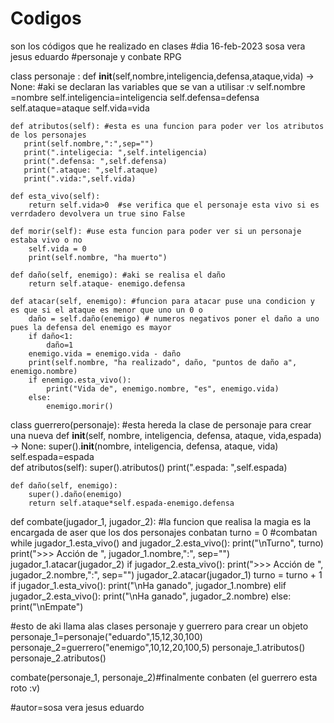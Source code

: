 # Codigos
son los códigos que he realizado en clases
#dia 16-feb-2023 sosa vera jesus eduardo 
#personaje y conbate RPG 


class personaje :
    def __init__(self,nombre,inteligencia,defensa,ataque,vida) -> None:   #aki se declaran las variables que se van a utilisar :v
      self.nombre =nombre
      self.inteligencia=inteligencia
      self.defensa=defensa
      self.ataque=ataque
      self.vida=vida 
        
    def atributos(self): #esta es una funcion para poder ver los atributos de los personajes 
       print(self.nombre,":",sep="")
       print(".inteligecia: ",self.inteligencia)
       print(".defensa: ",self.defensa)
       print(".ataque: ",self.ataque)
       print(".vida:",self.vida)

    def esta_vivo(self):
        return self.vida>0  #se verifica que el personaje esta vivo si es verrdadero devolvera un true sino False

    def morir(self): #use esta funcion para poder ver si un personaje estaba vivo o no  
        self.vida = 0
        print(self.nombre, "ha muerto")
    
    def daño(self, enemigo): #aki se realisa el daño 
        return self.ataque- enemigo.defensa
    
    def atacar(self, enemigo): #funcion para atacar puse una condicion y es que si el ataque es menor que uno un 0 o
        daño = self.daño(enemigo) # numeros negativos poner el daño a uno pues la defensa del enemigo es mayor
        if daño<1:
            daño=1
        enemigo.vida = enemigo.vida - daño
        print(self.nombre, "ha realizado", daño, "puntos de daño a", enemigo.nombre)
        if enemigo.esta_vivo():
            print("Vida de", enemigo.nombre, "es", enemigo.vida)
        else:
            enemigo.morir()
class guerrero(personaje): #esta hereda la clase de personaje para crear una nueva 
    def __init__(self, nombre, inteligencia, defensa, ataque, vida,espada) -> None:
        super().__init__(nombre, inteligencia, defensa, ataque, vida)
        self.espada=espada  
    def atributos(self):
        super().atributos()
        print(".espada: ",self.espada) 
    
    def daño(self, enemigo):
        super().daño(enemigo)
        return self.ataque*self.espada-enemigo.defensa
          

def combate(jugador_1, jugador_2): #la funcion que realisa la magia es la encargada de aser que los dos personajes conbatan
    turno = 0                       #combatan
    while jugador_1.esta_vivo() and jugador_2.esta_vivo():
        print("\nTurno", turno)
        print(">>> Acción de ", jugador_1.nombre,":", sep="")
        jugador_1.atacar(jugador_2)
        if jugador_2.esta_vivo():
             print(">>> Acción de ", jugador_2.nombre,":", sep="")
             jugador_2.atacar(jugador_1)
             turno = turno + 1
    if jugador_1.esta_vivo():
        print("\nHa ganado", jugador_1.nombre)
    elif jugador_2.esta_vivo():
        print("\nHa ganado", jugador_2.nombre)
    else:
        print("\nEmpate")   

#esto de aki llama alas clases personaje y guerrero para crear un objeto
personaje_1=personaje("eduardo",15,12,30,100)
personaje_2=guerrero("enemigo",10,12,20,100,5)
personaje_1.atributos()
personaje_2.atributos()      

combate(personaje_1, personaje_2)#finalmente conbaten (el guerrero esta roto :v)










#autor=sosa vera jesus eduardo
